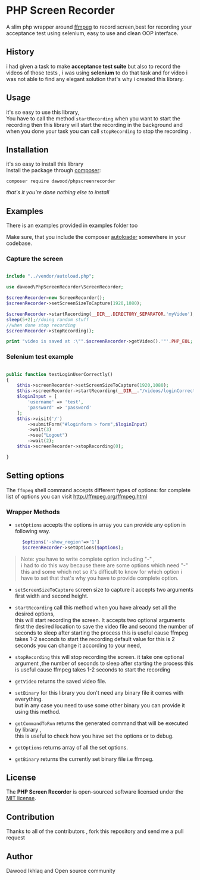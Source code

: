 PHP Screen Recorder
===============

A slim php wrapper around [ffmpeg](https://ffmpeg.org/) to record screen,best for recording your 
acceptance test using selenium, easy to use and clean OOP interface. 


## History
i had given a task to make **acceptance test suite** but also to record the videos of those
tests , i was using **selenium** to do that task and for video i was not able to find
any elegant solution that's why i created this library.


## Usage 

it's so easy to use this library,  
You have to call the method   `startRecording` when you want to start the recording 
then this library will start the recording in the background
and when you done your task you can call `stopRecording` to stop the recording .

## Installation
it's so easy to install this library  
Install the package through [composer](http://getcomposer.org):

```
composer require dawood/phpscreenrecorder
```
*that's it you're done nothing else to install* 



## Examples
There is an examples provided in examples folder too

Make sure, that you include the composer [autoloader](https://getcomposer.org/doc/01-basic-usage.md#autoloading)
somewhere in your codebase.


### Capture the screen

```php

include "../vendor/autoload.php";

use dawood\PhpScreenRecorder\ScreenRecorder;

$screenRecorder=new ScreenRecorder();
$screenRecorder->setScreenSizeToCapture(1920,1080);

$screenRecorder->startRecording(__DIR__.DIRECTORY_SEPARATOR.'myVideo');
sleep(5+2);//doing random stuff
//when done stop recording
$screenRecorder->stopRecording();

print "video is saved at :\"".$screenRecorder->getVideo().'"'.PHP_EOL;

```


### Selenium test example
```php

public function testLoginUserCorrectly()
{
    $this->screenRecorder->setScreenSizeToCapture(1920,1080);
    $this->screenRecorder->startRecording(__DIR__."/videos/loginCorrectly.flv",2);
    $loginInput = [
        'username' => 'test',
        'password' => 'password'
    ];
    $this->visit('/')
        ->submitForm("#loginform > form",$loginInput)
        ->wait(3)
        ->see("Logout")
        ->wait(2);
    $this->screenRecorder->stopRecording(0);

}

```

## Setting options

The `ffmpeg` shell command accepts different types of options:
for complete list of options you can visit 
http://ffmpeg.org/ffmpeg.html

 

### Wrapper Methods


 * `setOptions` accepts the options in array you can provide any option in following way.
 ```php                 
       $options['-show_region'=>'1']
       $screenRecorder->setOptions($options);
 ```
 > Note: you have to write complete option including "-" ,  
 i had to do this way because there are some options which need "-" this and some which not 
 so it's difficult to know for which option i have to set that
 that's why you have to provide complete option.

* `setScreenSizeToCapture` screen size to capture it accepts two arguments first width and second height.


* `startRecording` call this method when you have already set all the desired options,  
                this will start recording the screen. It accepts two optional arguments first the desired 
                location to save the video file and second the number of seconds to sleep after starting the process
                this is useful cause ffmpeg takes 1-2 seconds to start the recording default value for this is 2 seconds
                you can change it according to your need,
* `stopRecording` this will stop recording the screen.
it take one optional argument ,the number of seconds to sleep after starting the process
                                                                      this is useful cause ffmpeg takes 1-2 seconds to start the recording

* `getVideo` returns the saved video file.

* `setBinary` for this library you don't need any binary file it comes with everything.  
but in any case you need to use some other binary you can provide it using this method.  

* `getCommandToRun` returns the generated command that will be executed by library ,  
this is useful to check how you have set the options or to debug.  


* `getOptions` returns array of all the set options.

* `getBinary` returns the currently set binary file i.e ffmpeg.




## License 
The **PHP Screen Recorder** is open-sourced software licensed under the [MIT license](https://opensource.org/licenses/MIT).

## Contribution
Thanks to all of the contributors ,
fork this repository and send me a pull request

## Author
Dawood Ikhlaq and Open source community

